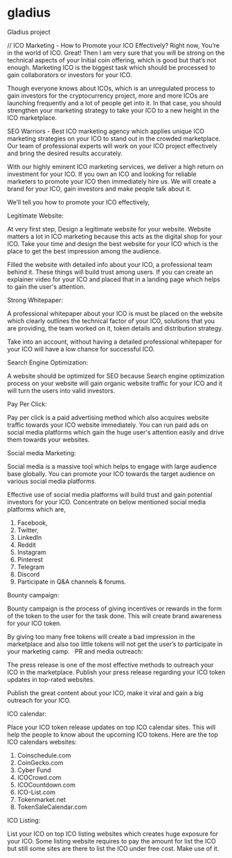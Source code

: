 # gladius
Gladius project


// ICO Marketing - How to Promote your ICO Effectively?
Right now, You’re in the world of ICO. Great! Then I am very sure that you will be strong on the technical aspects of your Initial coin offering, which is good but that’s not enough. Marketing ICO is the biggest task which should be processed to gain collaborators or investors for your ICO.

Though everyone knows about ICOs, which is an unregulated process to gain investors for the cryptocurrency project, more and more ICOs are launching frequently and a lot of people get into it. In that case, you should strengthen your marketing strategy to take your ICO to a new height in the ICO marketplace.

SEO Warriors - Best ICO marketing agency which applies unique ICO marketing strategies on your ICO to stand out in the crowded marketplace. Our team of professional experts will work on your ICO project effectively and bring the desired results accurately.

With our highly eminent ICO marketing services, we deliver a high return on investment for your ICO. If you own an ICO and looking for reliable marketers to promote your ICO then immediately hire us. We will create a brand for your ICO, gain investors and make people talk about it.

We’ll tell you how to promote your ICO effectively,

Legitimate Website: 

At very first step, Design a legitimate website for your website. Website matters a lot in ICO marketing because this acts as the digital shop for your ICO. Take your time and design the best website for your ICO which is the place to get the best impression among the audience.

Filled the website with detailed info about your ICO, a professional team behind it. These things will build trust among users. If you can create an explainer video for your ICO and placed that in a landing page which helps to gain the user's attention.

Strong Whitepaper: 

A professional whitepaper about your ICO is must be placed on the website which clearly outlines the technical factor of your ICO, solutions that you are providing, the team worked on it, token details and distribution strategy.

Take into an account, without having a detailed professional whitepaper for your ICO will have a low chance for successful ICO.

Search Engine Optimization: 

A website should be optimized for SEO because Search engine optimization process on your website will gain organic website traffic for your ICO and it will turn the users into valid investors.

Pay Per Click:

Pay per click is a paid advertising method which also acquires website traffic towards your ICO website immediately. You can run paid ads on social media platforms which gain the huge user's attention easily and drive them towards your websites.

Social media Marketing:

Social media is a massive tool which helps to engage with large audience base globally. You can promote your ICO towards the target audience on various social media platforms.

Effective use of social media platforms will build trust and gain potential investors for your ICO. Concentrate on below mentioned social media platforms which are,

1) Facebook,
2) Twitter,
3) LinkedIn
4) Reddit
5) Instagram
6) Pinterest
7) Telegram
8) Discord
9) Participate in Q&A channels
& forums.

Bounty campaign:

Bounty campaign is the process of giving incentives or rewards in the form of the token to the user for the task done. This will create brand awareness for your ICO token. 

By giving too many free tokens will create a bad impression in the marketplace and also too little tokens will not get the user’s to participate in your marketing camp.
 
PR and media outreach:

The press release is one of the most effective methods to outreach your ICO in the marketplace. Publish your press release regarding your ICO token updates in top-rated websites.

Publish the great content about your ICO, make it viral and gain a big outreach for your ICO.

ICO calendar:

Place your ICO token release updates on top ICO calendar sites. This will help the people to know about the upcoming ICO tokens. Here are the top ICO calendars websites:

1) Coinschedule.com
2) CoinGecko.com
3) Cyber Fund
4) ICOCrowd.com
5) ICOCountdown.com
6) ICO-List.com
7) Tokenmarket.net
8) TokenSaleCalendar.com
 

ICO Listing:

List your ICO on top ICO listing websites which creates huge exposure for your ICO. Some listing website requires to pay the amount for list the ICO but still some sites are there to list the ICO under free cost. Make use of it.
